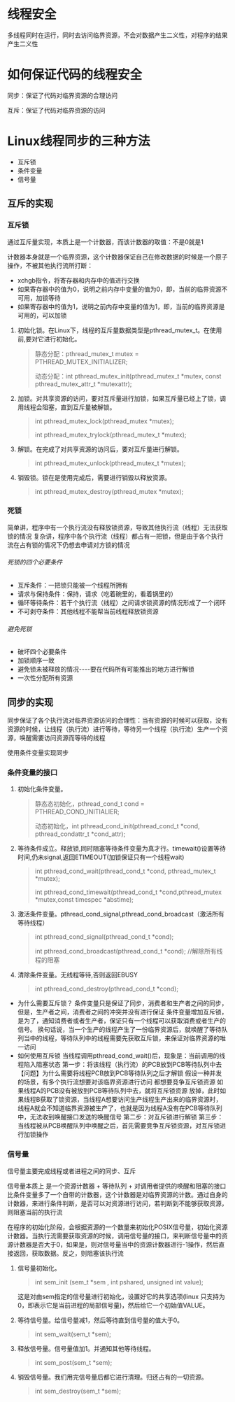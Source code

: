 # 线程安全
多线程同时在运行，同时去访问临界资源，不会对数据产生二义性，对程序的结果产生二义性

# 如何保证代码的线程安全

同步：保证了代码对临界资源的合理访问

互斥：保证了代码对临界资源的访问

# Linux线程同步的三种方法
+ 互斥锁
+ 条件变量
+ 信号量

## 互斥的实现
### 互斥锁

通过互斥量实现，本质上是一个计数器，而该计数器的取值：不是0就是1

计数器本身就是一个临界资源，这个计数器保证自己在修改数据的时候是一个原子操作，不被其他执行流所打断：
+ xchgb指令，将寄存器和内存中的值进行交换
+ 如果寄存器中的值为0，说明之前内存中变量的值为0，即，当前的临界资源不可用，加锁等待
+ 如果寄存器中的值为1，说明之前内存中变量的值为1，即，当前的临界资源是可用的，可以加锁

1. 初始化锁。在Linux下，线程的互斥量数据类型是pthread_mutex_t。在使用前,要对它进行初始化。

   > 静态分配：pthread_mutex_t mutex = PTHREAD_MUTEX_INITIALIZER;
   >
   > 动态分配：int pthread_mutex_init(pthread_mutex_t *mutex, const pthread_mutex_attr_t *mutexattr);

2. 加锁。对共享资源的访问，要对互斥量进行加锁，如果互斥量已经上了锁，调用线程会阻塞，直到互斥量被解锁。

   > int pthread_mutex_lock(pthread_mutex *mutex);
   >
   > int pthread_mutex_trylock(pthread_mutex_t *mutex);

3. 解锁。在完成了对共享资源的访问后，要对互斥量进行解锁。

   > int pthread_mutex_unlock(pthread_mutex_t *mutex);

4. 销毁锁。锁在是使用完成后，需要进行销毁以释放资源。

   > int pthread_mutex_destroy(pthread_mutex *mutex);

### 死锁

简单讲，程序中有一个执行流没有释放锁资源，导致其他执行流（线程）无法获取锁的情况
复杂讲，程序中各个执行流（线程）都占有一把锁，但是由于各个执行流在占有锁的情况下仍想去申请对方锁的情况

###### 死锁的四个必要条件
+ 互斥条件：一把锁只能被一个线程所拥有
+ 请求与保持条件：保持，请求（吃着碗里的，看着锅里的）
+ 循环等待条件：若干个执行流（线程）之间请求锁资源的情况形成了一个闭环
+ 不可剥夺条件：其他线程不能帮当前线程释放锁资源

###### 避免死锁
+ 破坏四个必要条件
+ 加锁顺序一致
+ 避免锁未被释放的情况----要在代码所有可能推出的地方进行解锁
+ 一次性分配所有资源

## 同步的实现

同步保证了各个执行流对临界资源访问的合理性：当有资源的时候可以获取，没有资源的时候，让线程（执行流）进行等待，等待另一个线程（执行流）生产一个资源，唤醒需要访问资源而等待的线程

使用条件变量实现同步

### 条件变量的接口

1. 初始化条件变量。

   > 静态态初始化，pthread_cond_t cond = PTHREAD_COND_INITIALIER;
   >
   > 动态初始化，int pthread_cond_init(pthread_cond_t *cond, pthread_condattr_t *cond_attr);

2. 等待条件成立。释放锁,同时阻塞等待条件变量为真才行。timewait()设置等待时间,仍未signal,返回ETIMEOUT(加锁保证只有一个线程wait)

   > int pthread_cond_wait(pthread_cond_t *cond, pthread_mutex_t *mutex);
   >
   > int pthread_cond_timewait(pthread_cond_t *cond,pthread_mutex *mutex,const timespec *abstime);

3. 激活条件变量。pthread_cond_signal,pthread_cond_broadcast（激活所有等待线程）

   > int pthread_cond_signal(pthread_cond_t *cond);
   >
   > int pthread_cond_broadcast(pthread_cond_t *cond); //解除所有线程的阻塞

4. 清除条件变量。无线程等待,否则返回EBUSY

   > int pthread_cond_destroy(pthread_cond_t *cond);



+ 为什么需要互斥锁？
  条件变量只是保证了同步，消费者和生产者之间的同步，但是，生产者之间，消费者之间的冲突并没有进行保证
  条件变量增加互斥锁，是为了，通知消费者或者生产者，保证只有一个线程可以获取消费或者生产的信号。
  换句话说，当一个生产的线程产生了一份临界资源后，就唤醒了等待队列当中的线程，等待队列中的线程需要先获取互斥锁，来保证对临界资源的唯一访问
+ 如何使用互斥锁
  当线程调用pthread_cond_wait()后，现象是：当前调用的线程陷入阻塞状态
  第一步：将该线程（执行流）的PCB放到PCB等待队列中去
  【问题】为什么需要将线程PCB放到PCB等待队列之后才解锁
    假设一种并发的场景，有多个执行流想要对该临界资源进行访问
  都想要竞争互斥锁资源
    如果线程A的PCB没有被放到PCB等待队列中去，就将互斥锁资源
  放掉，此时如果线程B获取了锁资源，当线程A想要访问生产线程生产出来的临界资源时，线程A就会不知道临界资源被生产了，也就是因为线程A没有在PCB等待队列中，无法收到唤醒接口发送的唤醒信号
  第二步：对互斥锁进行解锁
  第三步：当线程被从PCB唤醒队列中唤醒之后，首先需要竞争互斥锁资源，对互斥锁进行加锁操作

### 信号量

信号量主要完成线程或者进程之间的同步、互斥

信号量本质上 是一个资源计数器 + 等待队列 + 对调用者提供的唤醒和阻塞的接口
比条件变量多了一个自带的计数器，这个计数器是对临界资源的计数。通过自身的计数器，来进行条件判断，是否可以对资源进行访问，若判断到不能够获取资源，则阻塞当前的执行流

在程序的初始化阶段，会根据资源的一个数量来初始化POSIX信号量，初始化资源计数器。当执行流需要获取资源的时候，调用信号量的接口，来判断信号量中的资源计数器是否大于0，如果是，则对信号量当中的资源计数器进行-1操作，然后直接返回，获取数据。反之，则阻塞该执行流



1. 信号量初始化。

   > int sem_init (sem_t *sem , int pshared, unsigned int value);

   这是对由sem指定的信号量进行初始化，设置好它的共享选项(linux 只支持为0，即表示它是当前进程的局部信号量)，然后给它一个初始值VALUE。

2. 等待信号量。给信号量减1，然后等待直到信号量的值大于0。

   > int sem_wait(sem_t *sem);

3. 释放信号量。信号量值加1。并通知其他等待线程。

   > int sem_post(sem_t *sem);

4. 销毁信号量。我们用完信号量后都它进行清理。归还占有的一切资源。

   > int sem_destroy(sem_t *sem);
